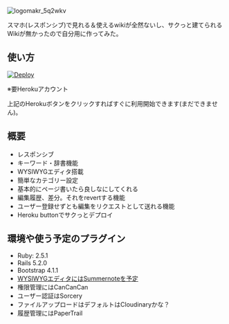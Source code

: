 ![logomakr_5q2wkv](https://user-images.githubusercontent.com/6788936/42360769-c81a43b2-8125-11e8-99da-b0d2d15ea2d2.png)

スマホ(レスポンシブ)で見れる＆使えるwikiが全然ないし、サクっと建てられるWikiが無かったので自分用に作ってみた。

## 使い方

[![Deploy](https://www.herokucdn.com/deploy/button.svg)](https://heroku.com/deploy)

※要Herokuアカウント

上記のHerokuボタンをクリックすればすぐに利用開始できます(まだできません)。

## 概要

  - レスポンシブ
  - キーワード・辞書機能
  - WYSIWYGエディタ搭載
  - 簡単なカテゴリー設定
  - 基本的にページ書いたら良しなにしてくれる
  - 編集履歴、差分。それをrevertする機能
  - ユーザー登録せずとも編集をリクエストとして送れる機能
  - Heroku buttonでサクっとデプロイ

## 環境や使う予定のプラグイン

  - Ruby: 2.5.1
  - Rails 5.2.0
  - Bootstrap 4.1.1
  - [WYSIWYGエディタにはSummernoteを予定](https://summernote.org/)
  - 権限管理にはCanCanCan
  - ユーザー認証はSorcery
  - ファイルアップロードはデフォルトはCloudinaryかな？
  - 履歴管理にはPaperTrail
